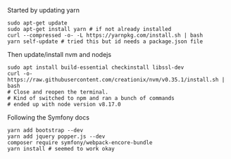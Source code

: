 Started by updating yarn
```
sudo apt-get update
sudo apt-get install yarn # if not already installed
curl --compressed -o- -L https://yarnpkg.com/install.sh | bash
yarn self-update # tried this but id needs a package.json file
```
Then update/install nvm and nodejs
```
sudo apt install build-essential checkinstall libssl-dev
curl -o- https://raw.githubusercontent.com/creationix/nvm/v0.35.1/install.sh | bash
# Close and reopen the terminal.
# Kind of switched to npm and ran a bunch of commands
# ended up with node version v8.17.0
```

Following the Symfony docs
```
yarn add bootstrap --dev
yarn add jquery popper.js --dev
composer require symfony/webpack-encore-bundle
yarn install # seemed to work okay
```
